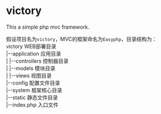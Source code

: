 # victory
This a simple php mvc framework.

假设项目名为`victory`，MVC的框架命名为`Easyphp`，目录结构为：<br>
victory 			WEB部署目录<br>
|--application		应用目录<br>
|  |--controllers	控制器目录<br>
|  |--models		模块目录<br>
|  |--views			视图目录<br>
|--config			配置文件目录<br>
|--system			框架核心目录<br>
|--static			静态文件目录<br>
|--index.php		入口文件<br>